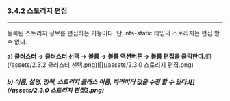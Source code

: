 ### 3.4.2 스토리지 편집

---

등록된 스토리지 정보를 편집하는 기능이다. 단, nfs-static 타입의 스토리지는 편집 할 수 없다.

**a\) 클러스터 **→** 클러스터 선택 →** **볼륨 **→** 볼륨 액션버튼 → 볼륨 편집을 클릭한다.**![](/assets/2.3.2 클러스터 선택.png)![](/assets/2.3.0 스토리지 편집.png)

##### b\) 이름, 설명, 정책, 스토리지 클래스 이름, 파라미터 값을 수정 할 수 있다.![](/assets/2.3.0 스토리지 편집2.png)



